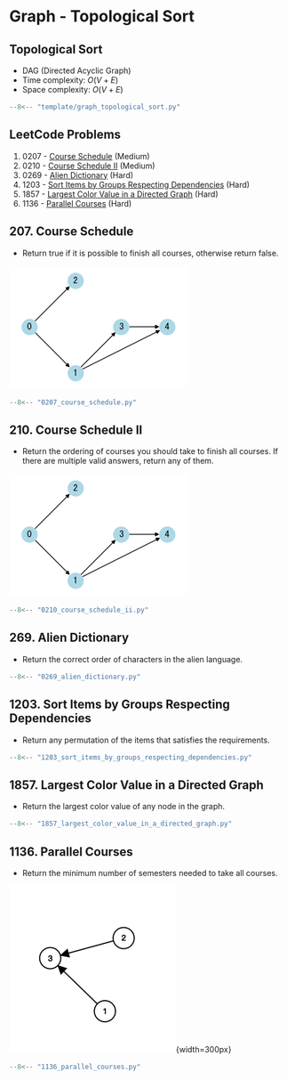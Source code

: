 # Graph - Topological Sort

## Topological Sort

- DAG (Directed Acyclic Graph)
- Time complexity: $O(V+E)$
- Space complexity: $O(V+E)$

```python
--8<-- "template/graph_topological_sort.py"
```

## LeetCode Problems

1. 0207 - [Course Schedule](https://leetcode.com/problems/course-schedule/) (Medium)
2. 0210 - [Course Schedule II](https://leetcode.com/problems/course-schedule-ii/) (Medium)
3. 0269 - [Alien Dictionary](https://leetcode.com/problems/alien-dictionary/) (Hard)
4. 1203 - [Sort Items by Groups Respecting Dependencies](https://leetcode.com/problems/sort-items-by-groups-respecting-dependencies/) (Hard)
5. 1857 - [Largest Color Value in a Directed Graph](https://leetcode.com/problems/largest-color-value-in-a-directed-graph/) (Hard)
6. 1136 - [Parallel Courses](https://leetcode.com/problems/parallel-courses/) (Hard)

## 207. Course Schedule

- Return true if it is possible to finish all courses, otherwise return false.

![0207](../imgs/0207.png)

```python
--8<-- "0207_course_schedule.py"
```

## 210. Course Schedule II

- Return the ordering of courses you should take to finish all courses. If there are multiple valid answers, return any of them.

![0207](../imgs/0207.png)

```python
--8<-- "0210_course_schedule_ii.py"
```

## 269. Alien Dictionary

- Return the correct order of characters in the alien language.

```python
--8<-- "0269_alien_dictionary.py"
```

## 1203. Sort Items by Groups Respecting Dependencies

- Return any permutation of the items that satisfies the requirements.

```python
--8<-- "1203_sort_items_by_groups_respecting_dependencies.py"
```

## 1857. Largest Color Value in a Directed Graph

- Return the largest color value of any node in the graph.

```python
--8<-- "1857_largest_color_value_in_a_directed_graph.py"
```

## 1136. Parallel Courses

- Return the minimum number of semesters needed to take all courses.

![1136](../imgs/1136.png){width=300px}

```python
--8<-- "1136_parallel_courses.py"
```
